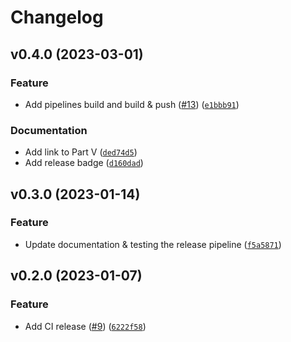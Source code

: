 # Changelog

<!--next-version-placeholder-->

## v0.4.0 (2023-03-01)
### Feature
* Add pipelines build and build & push ([#13](https://github.com/johschmidt42/python-project-johannes/issues/13)) ([`e1bbb91`](https://github.com/johschmidt42/python-project-johannes/commit/e1bbb91ec347a831fd2a0c83fddfedf7fd0ce894))

### Documentation
* Add link to Part V ([`ded74d5`](https://github.com/johschmidt42/python-project-johannes/commit/ded74d58c83b0f19aa18f5241cd358e955f6f4e3))
* Add release badge ([`d160dad`](https://github.com/johschmidt42/python-project-johannes/commit/d160dad154597f44004d6dfdbcc3e302b241e640))

## v0.3.0 (2023-01-14)
### Feature
* Update documentation & testing the release pipeline ([`f5a5871`](https://github.com/johschmidt42/python-project-johannes/commit/f5a587173ab5194b32b923e56c2578db17fb4975))

## v0.2.0 (2023-01-07)
### Feature
* Add CI release ([#9](https://github.com/johschmidt42/python-project-johannes/issues/9)) ([`6222f58`](https://github.com/johschmidt42/python-project-johannes/commit/6222f588c77868f138ba2fb8a21cddefb92e20ad))
